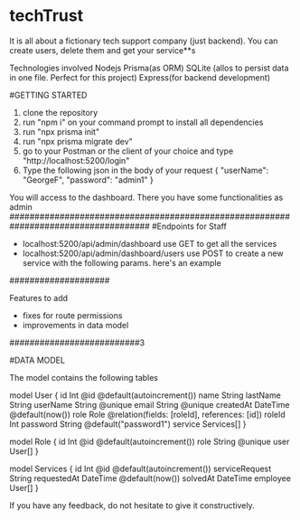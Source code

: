 # techTrust
It is all about a fictionary tech support company (just backend). You can create users, delete them and get your service**s

Technologies involved
Nodejs
Prisma(as ORM)
SQLite (allos to persist data in one file. Perfect for this project)
Express(for backend development)


#GETTING STARTED

1. clone the repository
2. run "npm i" on your command prompt to install all dependencies
3. run "npx prisma init"
4. run "npx prisma migrate dev"
5. go to your Postman or the client of your choice and type "http://localhost:5200/login"
6. Type the following json in the body of your request
    {
    "userName": "GeorgeF",
    "password": "admin1"
   }

You will access to the dashboard. There you have some functionalities as admin
####################################################################################
#Endpoints for Staff
- localhost:5200/api/admin/dashboard use GET to get all the services
- localhost:5200/api/admin/dashboard/users   use POST to create a new service with the following params. here's an example

####################

Features to add
- fixes for route permissions
- improvements in data model


##########################3

#DATA MODEL

The model contains the following tables


model User {
  id        Int        @id @default(autoincrement())
  name      String
  lastName  String
  userName  String     @unique
  email     String     @unique
  createdAt DateTime   @default(now())
  role      Role       @relation(fields: [roleId], references: [id])
  roleId    Int
  password  String     @default("password1")
  service   Services[]
}

model Role {
  id   Int    @id @default(autoincrement())
  role String @unique
  user User[]
}

model Services {
  id             Int      @id @default(autoincrement())
  serviceRequest String
  requestedAt    DateTime @default(now())
  solvedAt       DateTime
  employee       User[]
}

If you have any feedback, do not hesitate to give it constructively. 

   
